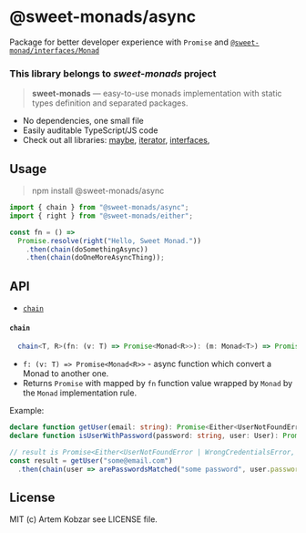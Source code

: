 # @sweet-monads/async

Package for better developer experience with `Promise` and [`@sweet-monad/interfaces/Monad`](https://github.com/JSMonk/sweet-monads/tree/master/interfaces#monad)

### This library belongs to *sweet-monads* project

> **sweet-monads** — easy-to-use monads implementation with static types definition and separated packages.

- No dependencies, one small file
- Easily auditable TypeScript/JS code
- Check out all libraries:
  [maybe](https://github.com/JSMonk/sweet-monads/tree/master/maybe),
  [iterator](https://github.com/JSMonk/sweet-monads/tree/master/iterator),
  [interfaces](https://github.com/JSMonk/sweet-monads/tree/master/interfaces),

## Usage

> npm install @sweet-monads/async

```typescript
import { chain } from "@sweet-monads/async";
import { right } from "@sweet-monads/either";

const fn = () =>
  Promise.resolve(right("Hello, Sweet Monad."))
    .then(chain(doSomethingAsync))
    .then(chain(doOneMoreAsyncThing));
```

## API

- [`chain`](#chain)

#### `chain`
```typescript
  chain<T, R>(fn: (v: T) => Promise<Monad<R>>): (m: Monad<T>) => Promise<Monad<R>>;
```
- `f: (v: T) => Promise<Monad<R>>` - async function which convert a Monad to another one.
- Returns `Promise` with mapped by `fn` function value wrapped by `Monad` by the `Monad` implementation rule.

Example:
```typescript
declare function getUser(email: string): Promise<Either<UserNotFoundError, User>>;
declare function isUserWithPassword(password: string, user: User): Promise<Either<WrongCredentialsError, void>>;

// result is Promise<Either<UserNotFoundError | WrongCredentialsError, void>>
const result = getUser("some@email.com")
  .then(chain(user => arePasswordsMatched("some password", user.password)));
```

## License

MIT (c) Artem Kobzar see LICENSE file.
